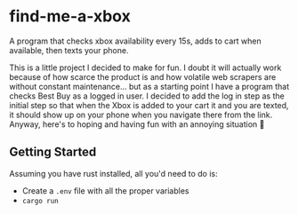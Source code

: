 # find-me-a-xbox
A program that checks xbox availability every 15s, adds to cart when available, then texts your phone.

This is a little project I decided to make for fun. I doubt it will actually work because of how scarce the product is and how volatile web scrapers are without constant maintenance... but as a starting point I have a program that checks Best Buy as a logged in user. I decided to add the log in step as the initial step so that when the Xbox is added to your cart it and you are texted, it should show up on your phone when you navigate there from the link. Anyway, here's to hoping and having fun with an annoying situation 🥂

## Getting Started
Assuming you have rust installed, all you'd need to do is:

- Create a `.env` file with all the proper variables
- `cargo run`
